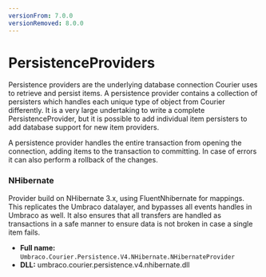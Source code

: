 ```yaml
---
versionFrom: 7.0.0
versionRemoved: 8.0.0
---
```


# PersistenceProviders
Persistence providers are the underlying database connection Courier uses to retrieve and persist items. A persistence provider contains a collection of persisters which handles each unique type of object from Courier differently. It is a very large undertaking to write a complete PersistenceProvider, but it is possible to add individual item persisters to add database support for new item providers.

A persistence provider handles the entire transaction from opening the connection, adding items to the transaction to committing. In case of errors it can also perform a rollback of the changes. 

### NHibernate
Provider build on NHibernate 3.x, using FluentNhibernate for mappings. This replicates the Umbraco datalayer, and bypasses all events handles in Umbraco as well. It also ensures that all transfers are handled as transactions in a safe manner to ensure data is not broken in case a single item fails.

* **Full name:** `Umbraco.Courier.Persistence.V4.NHibernate.NHibernateProvider`
* **DLL:** umbraco.courier.persistence.v4.nhibernate.dll
